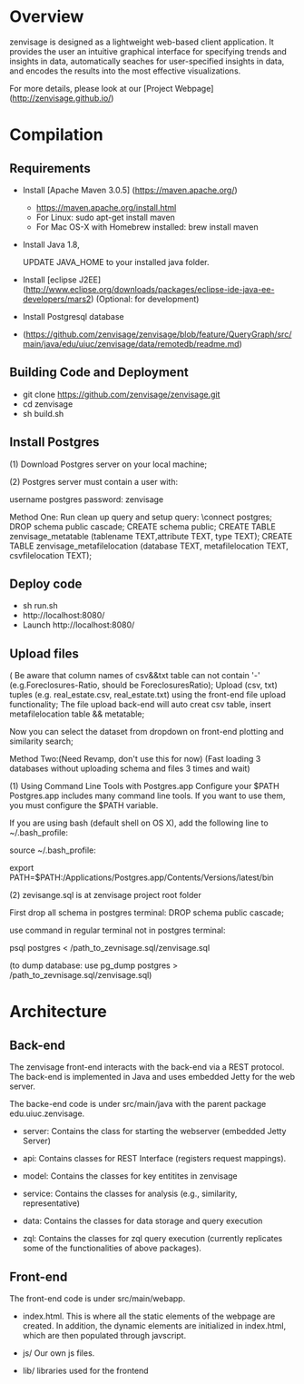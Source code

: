 # Overview
zenvisage is designed as a lightweight web-based client application. It provides the user an intuitive graphical interface for specifying trends and insights in data, automatically seaches for user-specified insights in data, and encodes the results into the most effective visualizations.

For more details, please look at our [Project Webpage] (http://zenvisage.github.io/)

# Compilation

## Requirements

* Install [Apache Maven 3.0.5] (https://maven.apache.org/)
  * https://maven.apache.org/install.html
  * For Linux: sudo apt-get install maven
  * For Mac OS-X with Homebrew installed: brew install maven

* Install Java 1.8,

  UPDATE JAVA_HOME to your installed java folder.

* Install [eclipse J2EE] (http://www.eclipse.org/downloads/packages/eclipse-ide-java-ee-developers/mars2) (Optional: for development)

* Install Postgresql database

* (https://github.com/zenvisage/zenvisage/blob/feature/QueryGraph/src/main/java/edu/uiuc/zenvisage/data/remotedb/readme.md)


## Building Code and Deployment

*  git clone https://github.com/zenvisage/zenvisage.git
*  cd zenvisage
*  sh build.sh

## Install Postgres
(1) Download Postgres server on your local machine;

(2) Postgres server must contain a user with:

username  postgres
password: zenvisage


Method One:
Run clean up query and setup query:
\connect postgres;
DROP schema public cascade;
CREATE schema public;
CREATE TABLE zenvisage_metatable (tablename TEXT,attribute TEXT, type TEXT);
CREATE TABLE zenvisage_metafilelocation (database TEXT, metafilelocation TEXT, csvfilelocation TEXT);



## Deploy code
*  sh run.sh
*  http://localhost:8080/
*  Launch http://localhost:8080/

## Upload files
( Be aware that column names of csv&&txt table can not contain '-'
(e.g.Foreclosures-Ratio, should be ForeclosuresRatio);
Upload (csv, txt) tuples (e.g. real_estate.csv, real_estate.txt) using the front-end file upload functionality;
The file upload back-end will auto creat csv table, insert metafilelocation table && metatable;

Now you can select the dataset from dropdown on front-end plotting and similarity search;


Method Two:(Need Revamp, don't use this for now) (Fast loading 3 databases without uploading schema and files 3 times and wait)

(1)
Using Command Line Tools with Postgres.app
Configure your $PATH
Postgres.app includes many command line tools. If you want to use them, you must configure the $PATH variable.

If you are using bash (default shell on OS X), add the following line to ~/.bash_profile:

source  ~/.bash_profile:

export PATH=$PATH:/Applications/Postgres.app/Contents/Versions/latest/bin

(2)
zevisange.sql is at zenvisage project root folder

First drop all schema in postgres terminal: DROP schema public cascade;

use command in regular terminal not in postgres terminal:

psql postgres < /path_to_zevnisage.sql/zenvisage.sql

(to dump database: use pg_dump postgres > /path_to_zevnisage.sql/zenvisage.sql)

# Architecture

## Back-end

The zenvisage front-end interacts with the back-end via a REST
protocol. The back-end is implemented in Java and uses embedded Jetty
for the web server.

The backe-end code is under src/main/java with the parent package edu.uiuc.zenvisage.

* server:
Contains the class for starting the webserver (embedded Jetty Server)

* api:
Contains classes for REST Interface (registers request mappings).

* model:
Contains the classes for key entitites in zenvisage

* service:
Contains the classes for analysis (e.g., similarity, representative)

* data:
Contains the classes for data storage and query execution

* zql:
Contains the classes for zql query execution (currently replicates some of the functionalities of above packages).



## Front-end
The front-end code is under src/main/webapp.

* index.html. This is where all the static elements of the webpage are created. In addition, the dynamic elements are initialized in index.html, which are then populated through javscript.

* js/ Our own js files.

* lib/ libraries used for the frontend

